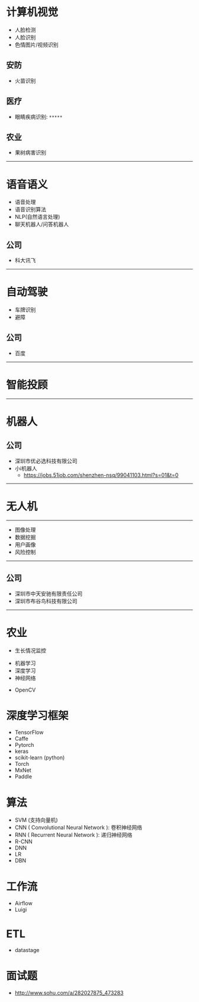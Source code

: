 # 计算机视觉
* 人脸检测
* 人脸识别
* 色情图片/视频识别

## 安防
* 火苗识别

## 医疗
* 眼睛疾病识别: `*****`

## 农业
* 果树病害识别

---

# 语音语义
* 语音处理
* 语音识别算法
* NLP(自然语言处理)
* 聊天机器人/问答机器人

## 公司
* 科大讯飞

---

# 自动驾驶
* 车牌识别
* 避障

## 公司
* 百度

---

# 智能投顾

---

# 机器人

## 公司
* 深圳市优必选科技有限公司
* 小i机器人
  - https://jobs.51job.com/shenzhen-nsq/99041103.html?s=01&t=0

---

# 无人机

---

* 图像处理
* 数据挖掘
* 用户画像
* 风险控制

---

## 公司
* 深圳市中天安驰有限责任公司
* 深圳市布谷鸟科技有限公司

---

# 农业
* 生长情况监控



- 机器学习
- 深度学习
- 神经网络



* OpenCV




# 深度学习框架
* TensorFlow
* Caffe
* Pytorch
* keras
* scikit-learn (python)
* Torch
* MxNet
* Paddle

# 算法
* SVM (支持向量机)
* CNN ( Convolutional Neural Network ): 卷积神经网络
* RNN ( Recurrent Neural Network ): 递归神经网络
* R-CNN
* DNN
* LR
* DBN

# 工作流
* Airflow
* Luigi

# ETL
* datastage

# 面试题
* http://www.sohu.com/a/282027875_473283

